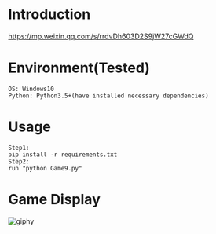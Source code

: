 # Introduction
https://mp.weixin.qq.com/s/rrdvDh603D2S9jW27cGWdQ

# Environment(Tested)
```
OS: Windows10
Python: Python3.5+(have installed necessary dependencies)
```

# Usage
```
Step1:
pip install -r requirements.txt
Step2:
run "python Game9.py"
```

# Game Display
![giphy](effect/running.gif)